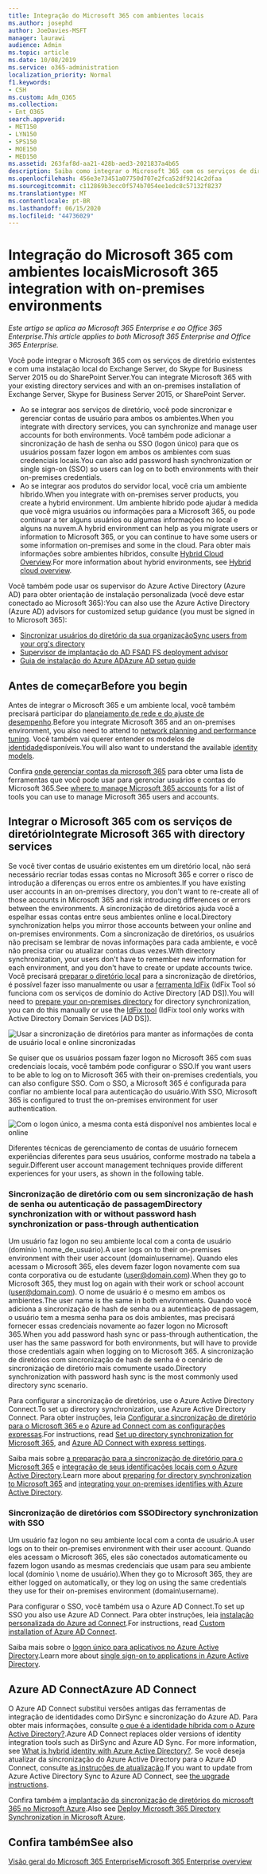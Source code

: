 ```yaml
---
title: Integração do Microsoft 365 com ambientes locais
ms.author: josephd
author: JoeDavies-MSFT
manager: laurawi
audience: Admin
ms.topic: article
ms.date: 10/08/2019
ms.service: o365-administration
localization_priority: Normal
f1.keywords:
- CSH
ms.custom: Adm_O365
ms.collection:
- Ent_O365
search.appverid:
- MET150
- LYN150
- SPS150
- MOE150
- MED150
ms.assetid: 263faf8d-aa21-428b-aed3-2021837a4b65
description: Saiba como integrar o Microsoft 365 com os serviços de diretório existentes.
ms.openlocfilehash: 456e3e73451a07750d707e2fca52df9214c2dfaa
ms.sourcegitcommit: c112869b3ecc0f574b7054ee1edc8c57132f8237
ms.translationtype: MT
ms.contentlocale: pt-BR
ms.lasthandoff: 06/15/2020
ms.locfileid: "44736029"
---
```

# <a name="microsoft-365-integration-with-on-premises-environments"></a><span data-ttu-id="4eb3f-103">Integração do Microsoft 365 com ambientes locais</span><span class="sxs-lookup"><span data-stu-id="4eb3f-103">Microsoft 365 integration with on-premises environments</span></span>

<span data-ttu-id="4eb3f-104">*Este artigo se aplica ao Microsoft 365 Enterprise e ao Office 365 Enterprise.*</span><span class="sxs-lookup"><span data-stu-id="4eb3f-104">*This article applies to both Microsoft 365 Enterprise and Office 365 Enterprise.*</span></span>

<span data-ttu-id="4eb3f-105">Você pode integrar o Microsoft 365 com os serviços de diretório existentes e com uma instalação local do Exchange Server, do Skype for Business Server 2015 ou do SharePoint Server.</span><span class="sxs-lookup"><span data-stu-id="4eb3f-105">You can integrate Microsoft 365 with your existing directory services and with an on-premises installation of Exchange Server, Skype for Business Server 2015, or SharePoint Server.</span></span>
  
 - <span data-ttu-id="4eb3f-106">Ao se integrar aos serviços de diretório, você pode sincronizar e gerenciar contas de usuário para ambos os ambientes.</span><span class="sxs-lookup"><span data-stu-id="4eb3f-106">When you integrate with directory services, you can synchronize and manage user accounts for both environments.</span></span> <span data-ttu-id="4eb3f-107">Você também pode adicionar a sincronização de hash de senha ou SSO (logon único) para que os usuários possam fazer logon em ambos os ambientes com suas credenciais locais.</span><span class="sxs-lookup"><span data-stu-id="4eb3f-107">You can also add password hash synchronization or single sign-on (SSO) so users can log on to both environments with their on-premises credentials.</span></span>
 - <span data-ttu-id="4eb3f-108">Ao se integrar aos produtos do servidor local, você cria um ambiente híbrido.</span><span class="sxs-lookup"><span data-stu-id="4eb3f-108">When you integrate with on-premises server products, you create a hybrid environment.</span></span> <span data-ttu-id="4eb3f-109">Um ambiente híbrido pode ajudar à medida que você migra usuários ou informações para a Microsoft 365, ou pode continuar a ter alguns usuários ou algumas informações no local e alguns na nuvem.</span><span class="sxs-lookup"><span data-stu-id="4eb3f-109">A hybrid environment can help as you migrate users or information to Microsoft 365, or you can continue to have some users or some information on-premises and some in the cloud.</span></span> <span data-ttu-id="4eb3f-110">Para obter mais informações sobre ambientes híbridos, consulte [Hybrid Cloud Overview](https://docs.microsoft.com/Office365/Enterprise/hybrid-cloud-overview).</span><span class="sxs-lookup"><span data-stu-id="4eb3f-110">For more information about hybrid environments, see [Hybrid cloud overview](https://docs.microsoft.com/Office365/Enterprise/hybrid-cloud-overview).</span></span>

<span data-ttu-id="4eb3f-111">Você também pode usar os supervisor do Azure Active Directory (Azure AD) para obter orientação de instalação personalizada (você deve estar conectado ao Microsoft 365):</span><span class="sxs-lookup"><span data-stu-id="4eb3f-111">You can also use the Azure Active Directory (Azure AD) advisors for customized setup guidance (you must be signed in to Microsoft 365):</span></span>

- [<span data-ttu-id="4eb3f-112">Sincronizar usuários do diretório da sua organização</span><span class="sxs-lookup"><span data-stu-id="4eb3f-112">Sync users from your org's directory</span></span>](https://aka.ms/aadconnectpwsync)
- [<span data-ttu-id="4eb3f-113">Supervisor de implantação do AD FS</span><span class="sxs-lookup"><span data-stu-id="4eb3f-113">AD FS deployment advisor</span></span>](https://aka.ms/adfsguidance)
- [<span data-ttu-id="4eb3f-114">Guia de instalação do Azure AD</span><span class="sxs-lookup"><span data-stu-id="4eb3f-114">Azure AD setup guide</span></span>](https://aka.ms/aadpguidance)
   
## <a name="before-you-begin"></a><span data-ttu-id="4eb3f-115">Antes de começar</span><span class="sxs-lookup"><span data-stu-id="4eb3f-115">Before you begin</span></span>

<span data-ttu-id="4eb3f-116">Antes de integrar o Microsoft 365 e um ambiente local, você também precisará participar do [planejamento de rede e do ajuste de desempenho](network-planning-and-performance.md).</span><span class="sxs-lookup"><span data-stu-id="4eb3f-116">Before you integrate Microsoft 365 and an on-premises environment, you also need to attend to [network planning and performance tuning](network-planning-and-performance.md).</span></span> <span data-ttu-id="4eb3f-117">Você também vai querer entender os modelos de [identidade](about-office-365-identity.md)disponíveis.</span><span class="sxs-lookup"><span data-stu-id="4eb3f-117">You will also want to understand the available [identity models](about-office-365-identity.md).</span></span> 

<span data-ttu-id="4eb3f-118">Confira [onde gerenciar contas da microsoft 365](manage-office-365-accounts.md) para obter uma lista de ferramentas que você pode usar para gerenciar usuários e contas do Microsoft 365.</span><span class="sxs-lookup"><span data-stu-id="4eb3f-118">See [where to manage Microsoft 365 accounts](manage-office-365-accounts.md) for a list of tools you can use to manage Microsoft 365 users and accounts.</span></span> 
  
## <a name="integrate-microsoft-365-with-directory-services"></a><span data-ttu-id="4eb3f-119">Integrar o Microsoft 365 com os serviços de diretório</span><span class="sxs-lookup"><span data-stu-id="4eb3f-119">Integrate Microsoft 365 with directory services</span></span>
<span data-ttu-id="4eb3f-120">Se você tiver contas de usuário existentes em um diretório local, não será necessário recriar todas essas contas no Microsoft 365 e correr o risco de introdução a diferenças ou erros entre os ambientes.</span><span class="sxs-lookup"><span data-stu-id="4eb3f-120">If you have existing user accounts in an on-premises directory, you don't want to re-create all of those accounts in Microsoft 365 and risk introducing differences or errors between the environments.</span></span> <span data-ttu-id="4eb3f-121">A sincronização de diretórios ajuda você a espelhar essas contas entre seus ambientes online e local.</span><span class="sxs-lookup"><span data-stu-id="4eb3f-121">Directory synchronization helps you mirror those accounts between your online and on-premises environments.</span></span> <span data-ttu-id="4eb3f-122">Com a sincronização de diretórios, os usuários não precisam se lembrar de novas informações para cada ambiente, e você não precisa criar ou atualizar contas duas vezes.</span><span class="sxs-lookup"><span data-stu-id="4eb3f-122">With directory synchronization, your users don't have to remember new information for each environment, and you don't have to create or update accounts twice.</span></span> <span data-ttu-id="4eb3f-123">Você precisará [preparar o diretório local](prepare-for-directory-synchronization.md) para a sincronização de diretórios, é possível fazer isso manualmente ou usar a [ferramenta IdFix](install-and-run-idfix.md) (IdFix Tool só funciona com os serviços de domínio do Active Directory [AD DS]).</span><span class="sxs-lookup"><span data-stu-id="4eb3f-123">You will need to [prepare your on-premises directory](prepare-for-directory-synchronization.md) for directory synchronization, you can do this manually or use the [IdFix tool](install-and-run-idfix.md) (IdFix tool only works with Active Directory Domain Services [AD DS]).</span></span> 
  
![Usar a sincronização de diretórios para manter as informações de conta de usuário local e online sincronizadas](media/a64af0d0-9be6-46b1-8727-277e683abf5e.png)
  
<span data-ttu-id="4eb3f-125">Se quiser que os usuários possam fazer logon no Microsoft 365 com suas credenciais locais, você também pode configurar o SSO.</span><span class="sxs-lookup"><span data-stu-id="4eb3f-125">If you want users to be able to log on to Microsoft 365 with their on-premises credentials, you can also configure SSO.</span></span> <span data-ttu-id="4eb3f-126">Com o SSO, a Microsoft 365 é configurada para confiar no ambiente local para autenticação do usuário.</span><span class="sxs-lookup"><span data-stu-id="4eb3f-126">With SSO, Microsoft 365 is configured to trust the on-premises environment for user authentication.</span></span>
  
![Com o logon único, a mesma conta está disponível nos ambientes local e online](media/d76235f2-8a53-405e-b8ef-dfa4cfc208b8.png)
  
<span data-ttu-id="4eb3f-128">Diferentes técnicas de gerenciamento de contas de usuário fornecem experiências diferentes para seus usuários, conforme mostrado na tabela a seguir.</span><span class="sxs-lookup"><span data-stu-id="4eb3f-128">Different user account management techniques provide different experiences for your users, as shown in the following table.</span></span>
 
### <a name="directory-synchronization-with-or-without-password-hash-synchronization-or-pass-through-authentication"></a><span data-ttu-id="4eb3f-129">Sincronização de diretório com ou sem sincronização de hash de senha ou autenticação de passagem</span><span class="sxs-lookup"><span data-stu-id="4eb3f-129">Directory synchronization with or without password hash synchronization or pass-through authentication</span></span>

<span data-ttu-id="4eb3f-130">Um usuário faz logon no seu ambiente local com a conta de usuário (domínio \ nome_de_usuário).</span><span class="sxs-lookup"><span data-stu-id="4eb3f-130">A user logs on to their on-premises environment with their user account (domain\username).</span></span> <span data-ttu-id="4eb3f-131">Quando eles acessam o Microsoft 365, eles devem fazer logon novamente com sua conta corporativa ou de estudante (user@domain.com).</span><span class="sxs-lookup"><span data-stu-id="4eb3f-131">When they go to Microsoft 365, they must log on again with their work or school account (user@domain.com).</span></span> <span data-ttu-id="4eb3f-132">O nome de usuário é o mesmo em ambos os ambientes.</span><span class="sxs-lookup"><span data-stu-id="4eb3f-132">The user name is the same in both environments.</span></span> <span data-ttu-id="4eb3f-133">Quando você adiciona a sincronização de hash de senha ou a autenticação de passagem, o usuário tem a mesma senha para os dois ambientes, mas precisará fornecer essas credenciais novamente ao fazer logon no Microsoft 365.</span><span class="sxs-lookup"><span data-stu-id="4eb3f-133">When you add password hash sync or pass-through authentication, the user has the same password for both environments, but will have to provide those credentials again when logging on to Microsoft 365.</span></span> <span data-ttu-id="4eb3f-134">A sincronização de diretórios com sincronização de hash de senha é o cenário de sincronização de diretório mais comumente usado.</span><span class="sxs-lookup"><span data-stu-id="4eb3f-134">Directory synchronization with password hash sync is the most commonly used directory sync scenario.</span></span>

<span data-ttu-id="4eb3f-135">Para configurar a sincronização de diretórios, use o Azure Active Directory Connect.</span><span class="sxs-lookup"><span data-stu-id="4eb3f-135">To set up directory synchronization, use Azure Active Directory Connect.</span></span> <span data-ttu-id="4eb3f-136">Para obter instruções, leia [Configurar a sincronização de diretório para o Microsoft 365 e o](set-up-directory-synchronization.md) [Azure ad Connect com as configurações expressas](https://go.microsoft.com/fwlink/p/?LinkId=698537).</span><span class="sxs-lookup"><span data-stu-id="4eb3f-136">For instructions, read [Set up directory synchronization for Microsoft 365](set-up-directory-synchronization.md), and [Azure AD Connect with express settings](https://go.microsoft.com/fwlink/p/?LinkId=698537).</span></span>

<span data-ttu-id="4eb3f-137">Saiba mais sobre [a preparação para a sincronização de diretório para o Microsoft 365](prepare-for-directory-synchronization.md) e [integração de seus identificações locais com o Azure Active Directory](https://go.microsoft.com/fwlink/?LinkId=518101).</span><span class="sxs-lookup"><span data-stu-id="4eb3f-137">Learn more about [preparing for directory synchronization to Microsoft 365](prepare-for-directory-synchronization.md) and [integrating your on-premises identifies with Azure Active Directory](https://go.microsoft.com/fwlink/?LinkId=518101).</span></span>

### <a name="directory-synchronization-with-sso"></a><span data-ttu-id="4eb3f-138">Sincronização de diretórios com SSO</span><span class="sxs-lookup"><span data-stu-id="4eb3f-138">Directory synchronization with SSO</span></span>

<span data-ttu-id="4eb3f-139">Um usuário faz logon no seu ambiente local com a conta de usuário.</span><span class="sxs-lookup"><span data-stu-id="4eb3f-139">A user logs on to their on-premises environment with their user account.</span></span> <span data-ttu-id="4eb3f-140">Quando eles acessam o Microsoft 365, eles são conectados automaticamente ou fazem logon usando as mesmas credenciais que usam para seu ambiente local (domínio \ nome de usuário).</span><span class="sxs-lookup"><span data-stu-id="4eb3f-140">When they go to Microsoft 365, they are either logged on automatically, or they log on using the same credentials they use for their on-premises environment (domain\username).</span></span>

<span data-ttu-id="4eb3f-141">Para configurar o SSO, você também usa o Azure AD Connect.</span><span class="sxs-lookup"><span data-stu-id="4eb3f-141">To set up SSO you also use Azure AD Connect.</span></span> <span data-ttu-id="4eb3f-142">Para obter instruções, leia [instalação personalizada do Azure ad Connect](https://go.microsoft.com/fwlink/p/?LinkID=698430).</span><span class="sxs-lookup"><span data-stu-id="4eb3f-142">For instructions, read [Custom installation of Azure AD Connect](https://go.microsoft.com/fwlink/p/?LinkID=698430).</span></span>

<span data-ttu-id="4eb3f-143">Saiba mais sobre o [logon único para aplicativos no Azure Active Directory](https://go.microsoft.com/fwlink/p/?LinkId=698604).</span><span class="sxs-lookup"><span data-stu-id="4eb3f-143">Learn more about [single sign-on to applications in Azure Active Directory](https://go.microsoft.com/fwlink/p/?LinkId=698604).</span></span>

## <a name="azure-ad-connect"></a><span data-ttu-id="4eb3f-144">Azure AD Connect</span><span class="sxs-lookup"><span data-stu-id="4eb3f-144">Azure AD Connect</span></span>

<span data-ttu-id="4eb3f-145">O Azure AD Connect substitui versões antigas das ferramentas de integração de identidades como DirSync e sincronização do Azure AD. Para obter mais informações, consulte [o que é a identidade híbrida com o Azure Active Directory?](https://go.microsoft.com/fwlink/p/?LinkId=527969).</span><span class="sxs-lookup"><span data-stu-id="4eb3f-145">Azure AD Connect replaces older versions of identity integration tools such as DirSync and Azure AD Sync. For more information, see [What is hybrid identity with Azure Active Directory?](https://go.microsoft.com/fwlink/p/?LinkId=527969).</span></span> <span data-ttu-id="4eb3f-146">Se você deseja atualizar da sincronização do Azure Active Directory para o Azure AD Connect, consulte [as instruções de atualização](https://go.microsoft.com/fwlink/p/?LinkId=733240).</span><span class="sxs-lookup"><span data-stu-id="4eb3f-146">If you want to update from Azure Active Directory Sync to Azure AD Connect, see [the upgrade instructions](https://go.microsoft.com/fwlink/p/?LinkId=733240).</span></span> 

<span data-ttu-id="4eb3f-147">Confira também a [implantação da sincronização de diretórios do microsoft 365 no Microsoft Azure](https://go.microsoft.com/fwlink/?LinkId=517887).</span><span class="sxs-lookup"><span data-stu-id="4eb3f-147">Also see [Deploy Microsoft 365 Directory Synchronization in Microsoft Azure](https://go.microsoft.com/fwlink/?LinkId=517887).</span></span>

## <a name="see-also"></a><span data-ttu-id="4eb3f-148">Confira também</span><span class="sxs-lookup"><span data-stu-id="4eb3f-148">See also</span></span>

[<span data-ttu-id="4eb3f-149">Visão geral do Microsoft 365 Enterprise</span><span class="sxs-lookup"><span data-stu-id="4eb3f-149">Microsoft 365 Enterprise overview</span></span>](https://docs.microsoft.com/microsoft-365/enterprise/microsoft-365-overview)
